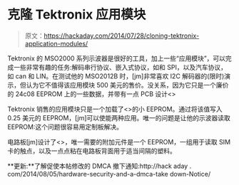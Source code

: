 # 克隆 Tektronix 应用模块

> 原文：<https://hackaday.com/2014/07/28/cloning-tektronix-application-modules/>

Tektronix 的 MSO2000 系列示波器是很好的工具，加上一些“应用模块”，可以完成一些非常有趣的任务:解码串行协议、嵌入式协议，如和 SPI，以及汽车协议，如 can 和 LIN。在测试他的 MSO2012B 时，[jm]非常喜欢 I2C 解码器的(限时)演示，但认为它不值得该应用模块 500 美元的售价。没关系，因为它只是一个廉价的 24c08 EEPROM 上的一些数据，并带有一点 PCB 设计<<removed because="" of="" dmca="" takedown="">></removed>

Tektronix 销售的应用模块只是一个加载了<<removed because="" of="" dmca="" takedown="">>的小 EEPROM。通过将该值写入 0.25 美元的 EEPROM，[jm]可以使能两种应用。唯一的问题是让他的示波器读取 EEPROM:这个问题很容易用定制板解决。</removed>

电路板[jm]设计了<<removed because="" of="" dmca="" takedown="">>，唯一需要的附加元件是一个 EEPROM，一组用于读取 SIM 卡的触点，以及一点点粘在电路板背面用于适当间隔的塑料。</removed>

**更新:**了解促使本帖修改的 DMCA 撤下通知:http://hack aday . com/2014/08/05/hardware-security-and-a-dmca-take down-Notice/